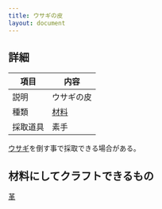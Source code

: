 ```yaml
---
title: ウサギの皮
layout: document
---
```

## 詳細

|項目|内容|
|---|---|
|説明|ウサギの皮|
|種類|[材料](材料)|
|採取道具|素手|

[ウサギ](ウサギ)を倒す事で採取できる場合がある。

## 材料にしてクラフトできるもの

[革](革)
